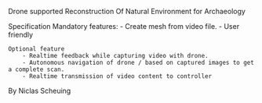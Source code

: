 Drone supported Reconstruction Of Natural Environment for Archaeology

Specification
	Mandatory features:
		- Create mesh from video file.
		- User friendly
	
	Optional feature
		- Realtime feedback while capturing video with drone.
		- Autonomous navigation of drone / based on captured images to get a complete scan.
		- Realtime transmission of video content to controller


By Niclas Scheuing